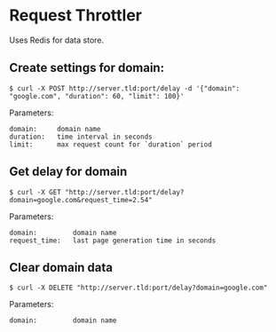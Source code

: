 Request Throttler
=================

Uses Redis for data store.

Create settings for domain:
-------
``` shell
$ curl -X POST http://server.tld:port/delay -d '{"domain": "google.com", "duration": 60, "limit": 100}'
```
Parameters:
```
domain:     domain name
duration:   time interval in seconds
limit:      max request count for `duration` period
```

Get delay for domain
-------
``` shell
$ curl -X GET "http://server.tld:port/delay?domain=google.com&request_time=2.54"
```
Parameters:
```
domain:         domain name
request_time:   last page generation time in seconds
```

Clear domain data
------
``` shell
$ curl -X DELETE "http://server.tld:port/delay?domain=google.com"
```
Parameters:
```
domain:         domain name
```
